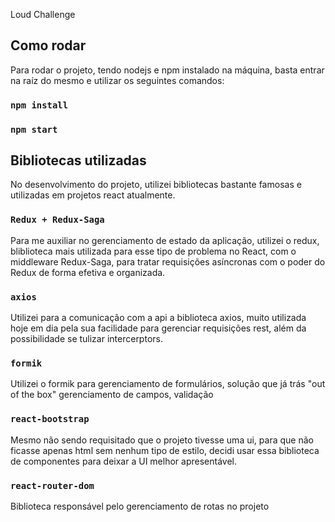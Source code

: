 Loud Challenge

## Como rodar
Para rodar o projeto, tendo nodejs e npm instalado na máquina, basta entrar na raíz do mesmo e utilizar os seguintes comandos:

### `npm install`
### `npm start`


## Bibliotecas utilizadas
No desenvolvimento do projeto, utilizei bibliotecas bastante famosas e utilizadas em projetos react atualmente.

### `Redux + Redux-Saga`
Para me auxiliar no gerenciamento de estado da aplicação, utilizei o redux, bliblioteca mais utilizada para esse tipo de problema no React, com o middleware Redux-Saga, para tratar requisições asíncronas com o poder do Redux de forma efetiva e organizada.

### `axios`
Utilizei para a comunicação com a api a biblioteca axios, muito utilizada hoje em dia pela sua facilidade para gerenciar requisições rest, além da possibilidade se tulizar intercerptors.

### `formik`
Utilizei o formik para gerenciamento de formulários, solução que já trás "out of the box" gerenciamento de campos, validação

### `react-bootstrap`
Mesmo não sendo requisitado que o projeto tivesse uma ui, para que não ficasse apenas html sem nenhum tipo de estilo, decidi usar essa biblioteca de componentes para deixar a UI melhor apresentável.

### `react-router-dom`
Biblioteca responsável pelo gerenciamento de rotas no projeto
